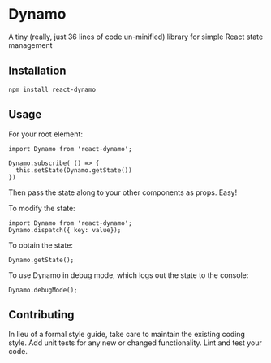 Dynamo
=========

A tiny (really, just 36 lines of code un-minified) library for simple React state management

## Installation

  `npm install react-dynamo`

## Usage

  For your root element:


    import Dynamo from 'react-dynamo';

    Dynamo.subscribe( () => {
      this.setState(Dynamo.getState())
    })

  Then pass the state along to your other components as props. Easy!

  To modify the state:

    import Dynamo from 'react-dynamo';
    Dynamo.dispatch({ key: value});


  To obtain the state:

    Dynamo.getState();

  To use Dynamo in debug mode, which logs out the state to the console:

    Dynamo.debugMode();

## Contributing

In lieu of a formal style guide, take care to maintain the existing coding style. Add unit tests for any new or changed functionality. Lint and test your code.
